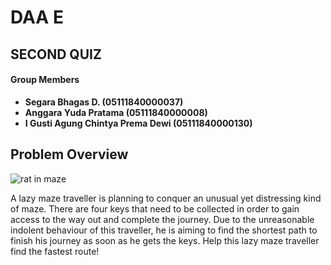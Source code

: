 # DAA E 
## SECOND QUIZ

#### Group Members
- **Segara Bhagas D.                 (05111840000037)**
- **Anggara Yuda Pratama             (05111840000008)**
- **I Gusti Agung Chintya Prema Dewi (05111840000130)**

## Problem Overview

![rat in maze](https://user-images.githubusercontent.com/62136051/77439718-5ad3e100-6e22-11ea-93fa-034dbccdba76.jpg)

A lazy maze traveller is planning to conquer an unusual yet distressing kind of maze. 
There are  four keys that need to be collected in order to gain access to the way out
and complete the  journey. Due to the unreasonable indolent behaviour of this traveller, 
he is aiming to find the shortest path  to finish his journey as soon as he gets the keys. 
Help this lazy maze traveller find the fastest route!

